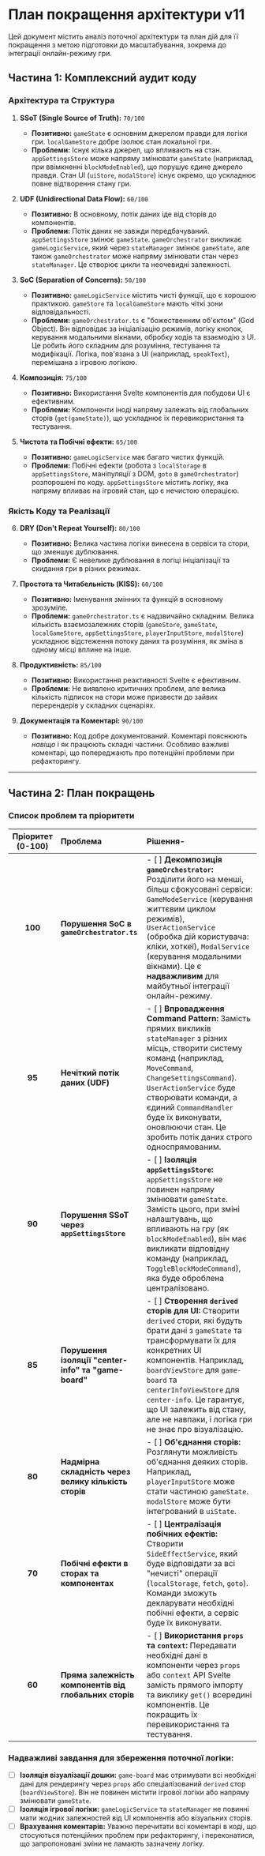 # План покращення архітектури v11

Цей документ містить аналіз поточної архітектури та план дій для її покращення з метою підготовки до масштабування, зокрема до інтеграції онлайн-режиму гри.

## Частина 1: Комплексний аудит коду

### Архітектура та Структура

1.  **SSoT (Single Source of Truth):** `70/100`
    *   **Позитивно:** `gameState` є основним джерелом правди для логіки гри. `localGameStore` добре ізолює стан локальної гри.
    *   **Проблеми:** Існує кілька джерел, що впливають на стан. `appSettingsStore` може напряму змінювати `gameState` (наприклад, при ввімкненні `blockModeEnabled`), що порушує єдине джерело правди. Стан UI (`uiStore`, `modalStore`) існує окремо, що ускладнює повне відтворення стану гри.

2.  **UDF (Unidirectional Data Flow):** `60/100`
    *   **Позитивно:** В основному, потік даних іде від сторів до компонентів.
    *   **Проблеми:** Потік даних не завжди передбачуваний. `appSettingsStore` змінює `gameState`. `gameOrchestrator` викликає `gameLogicService`, який через `stateManager` змінює `gameState`, але також `gameOrchestrator` може напряму змінювати стан через `stateManager`. Це створює цикли та неочевидні залежності.

3.  **SoC (Separation of Concerns):** `50/100`
    *   **Позитивно:** `gameLogicService` містить чисті функції, що є хорошою практикою. `gameStore` та `localGameStore` мають чіткі зони відповідальності.
    *   **Проблеми:** `gameOrchestrator.ts` є "божественним об'єктом" (God Object). Він відповідає за ініціалізацію режимів, логіку кнопок, керування модальними вікнами, обробку ходів та взаємодію з UI. Це робить його складним для розуміння, тестування та модифікації. Логіка, пов'язана з UI (наприклад, `speakText`), перемішана з ігровою логікою.

4.  **Композиція:** `75/100`
    *   **Позитивно:** Використання Svelte компонентів для побудови UI є ефективним.
    *   **Проблеми:** Компоненти іноді напряму залежать від глобальних сторів (`get(gameState)`), що ускладнює їх перевикористання та тестування.

5.  **Чистота та Побічні ефекти:** `65/100`
    *   **Позитивно:** `gameLogicService` має багато чистих функцій.
    *   **Проблеми:** Побічні ефекти (робота з `localStorage` в `appSettingsStore`, маніпуляції з DOM, `goto` в `gameOrchestrator`) розпорошені по коду. `appSettingsStore` містить логіку, яка напряму впливає на ігровий стан, що є нечистою операцією.

### Якість Коду та Реалізації

6.  **DRY (Don't Repeat Yourself):** `80/100`
    *   **Позитивно:** Велика частина логіки винесена в сервіси та стори, що зменшує дублювання.
    *   **Проблеми:** Є невелике дублювання в логіці ініціалізації та скидання гри в різних режимах.

7.  **Простота та Читабельність (KISS):** `60/100`
    *   **Позитивно:** Іменування змінних та функцій в основному зрозуміле.
    *   **Проблеми:** `gameOrchestrator.ts` є надзвичайно складним. Велика кількість взаємозалежних сторів (`gameStore`, `gameState`, `localGameStore`, `appSettingsStore`, `playerInputStore`, `modalStore`) ускладнює відстеження потоку даних та розуміння, як зміна в одному місці вплине на інше.

8.  **Продуктивність:** `85/100`
    *   **Позитивно:** Використання реактивності Svelte є ефективним.
    *   **Проблеми:** Не виявлено критичних проблем, але велика кількість підписок на стори може призвести до зайвих перерендерів у складних сценаріях.

9.  **Документація та Коментарі:** `90/100`
    *   **Позитивно:** Код добре документований. Коментарі пояснюють *навіщо* і як працюють складні частини. Особливо важливі коментарі, що попереджають про потенційні проблеми при рефакторингу.

---

## Частина 2: План покращень

### Список проблем та пріоритети

| Пріоритет (0-100) | Проблема  | Рішення- |
|:---:|:---|:---|
|**100**|**Порушення SoC в `gameOrchestrator.ts`**| - [ ] **Декомпозиція `gameOrchestrator`:** Розділити його на менші, більш сфокусовані сервіси: `GameModeService` (керування життєвим циклом режимів), `UserActionService` (обробка дій користувача: кліки, хоткеї), `ModalService` (керування модальними вікнами). Це є **надважливим** для майбутньої інтеграції онлайн-режиму.|
|**95**|**Нечіткий потік даних (UDF)**| - [ ] **Впровадження Command Pattern:** Замість прямих викликів `stateManager` з різних місць, створити систему команд (наприклад, `MoveCommand`, `ChangeSettingsCommand`). `UserActionService` буде створювати команди, а єдиний `CommandHandler` буде їх виконувати, оновлюючи стан. Це зробить потік даних строго односпрямованим.|
|**90**|**Порушення SSoT через `appSettingsStore`**| - [ ] **Ізоляція `appSettingsStore`:** `appSettingsStore` не повинен напряму змінювати `gameState`. Замість цього, при зміні налаштувань, що впливають на гру (як `blockModeEnabled`), він має викликати відповідну команду (наприклад, `ToggleBlockModeCommand`), яка буде оброблена централізовано.|
|**85**|**Порушення ізоляції "center-info" та "game-board"**| - [ ] **Створення `derived` сторів для UI:** Створити `derived` стори, які будуть брати дані з `gameState` та трансформувати їх для конкретних UI компонентів. Наприклад, `boardViewStore` для `game-board` та `centerInfoViewStore` для `center-info`. Це гарантує, що UI залежить від стану, але не навпаки, і логіка гри не знає про візуалізацію.|
|**80**|**Надмірна складність через велику кількість сторів**| - [ ] **Об'єднання сторів:** Розглянути можливість об'єднання деяких сторів. Наприклад, `playerInputStore` може стати частиною `gameState`. `modalStore` може бути інтегрований в `uiState`.|
|**70**|**Побічні ефекти в сторах та компонентах**| - [ ] **Централізація побічних ефектів:** Створити `SideEffectService`, який буде відповідати за всі "нечисті" операції (`localStorage`, `fetch`, `goto`). Команди зможуть декларувати необхідні побічні ефекти, а сервіс буде їх виконувати.|
|**60**|**Пряма залежність компонентів від глобальних сторів**| - [ ] **Використання `props` та `context`:** Передавати необхідні дані в компоненти через `props` або `context` API Svelte замість прямого імпорту та виклику `get()` всередині компонентів. Це покращить їх перевикористання та тестування.|

### Надважливі завдання для збереження поточної логіки:

- [ ] **Ізоляція візуалізації дошки:** `game-board` має отримувати всі необхідні дані для рендерингу через `props` або спеціалізований `derived` стор (`boardViewStore`). Він не повинен містити ігрової логіки або напряму змінювати `gameState`.
- [ ] **Ізоляція ігрової логіки:** `gameLogicService` та `stateManager` не повинні мати жодних залежностей від UI компонентів або візуальних сторів.
- [ ] **Врахування коментарів:** Уважно перечитати всі коментарі в коді, що стосуються потенційних проблем при рефакторингу, і переконатися, що запропоновані зміни не ламають зазначену логіку.